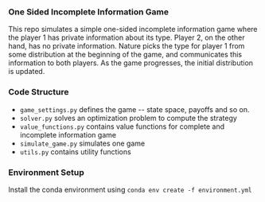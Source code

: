 ### One Sided Incomplete Information Game

This repo simulates a simple one-sided incomplete information game where the player 1 has private information about its
type. Player 2, on the other hand, has no private information. Nature picks the type for player 1 from some distribution
at the beginning of the game, and communicates this information to both players. As the game progresses, the initial
distribution is updated. 

### Code Structure
- `game_settings.py` defines the game -- state space, payoffs and so on. 
- `solver.py` solves an optimization problem to compute the strategy
- `value_functions.py` contains value functions for complete and incomplete information game
- `simulate_game.py` simulates one game
- `utils.py` contains utility functions

### Environment Setup
Install the conda environment using `conda env create -f environment.yml`

